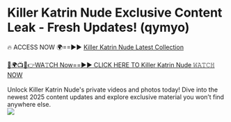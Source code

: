# Killer Katrin Nude Exclusive Content Leak - Fresh Updates! (qymyo)

🔥 ACCESS NOW 🌍==►► <a href="https://tinyurl.com/yc657z5k" rel="nofollow">Killer Katrin Nude Latest Collection</a>
<br><br>
[🔴🌍📺📱👉WA𝚃CH Now==►► CLICK HERE TO Killer Katrin Nude 𝚆𝙰𝚃𝙲𝙷 NOW](https://tinyurl.com/yc657z5k)
<br><br>
Unlock Killer Katrin Nude's private videos and photos today! Dive into the newest 2025 content updates and explore exclusive material you won’t find anywhere else.
<br>
<a href="https://tinyurl.com/yc657z5k" rel="nofollow" data-target="animated-image.originalLink"><img src="https://camo.githubusercontent.com/8a4f000d20f83aca3bf7ec5f350d767afa0574a8a352519fd8cfa583a6f93a33/68747470733a2f2f692e696d6775722e636f6d2f644a486b345a712e676966" data-canonical-src="https://i.imgur.com/dJHk4Zq.gif" style="max-width: 100%; display: inline-block;" data-target="animated-image.originalImage"></a>
<br>
